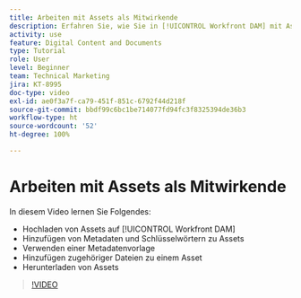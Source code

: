 ```yaml
---
title: Arbeiten mit Assets als Mitwirkende
description: Erfahren Sie, wie Sie in [!UICONTROL Workfront DAM] mit Assets arbeiten können.
activity: use
feature: Digital Content and Documents
type: Tutorial
role: User
level: Beginner
team: Technical Marketing
jira: KT-8995
doc-type: video
exl-id: ae0f3a7f-ca79-451f-851c-6792f44d218f
source-git-commit: bbdf99c6bc1be714077fd94fc3f8325394de36b3
workflow-type: ht
source-wordcount: '52'
ht-degree: 100%

---
```


# Arbeiten mit Assets als Mitwirkende

In diesem Video lernen Sie Folgendes:

* Hochladen von Assets auf [!UICONTROL Workfront DAM]
* Hinzufügen von Metadaten und Schlüsselwörtern zu Assets
* Verwenden einer Metadatenvorlage
* Hinzufügen zugehöriger Dateien zu einem Asset
* Herunterladen von Assets

>[!VIDEO](https://video.tv.adobe.com/v/335255/?quality=12&learn=on&enablevpops=1)
